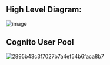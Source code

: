 ## High Level Diagram:

![image](https://github.com/MikeJR111/Cloud-and-Docker-Projects/assets/93886913/a6f2c42c-86bd-4c95-ba2c-e99b5bacd4b5)


## Cognito User Pool

![2895b43c3f7027b7a4ef54b6faca8b7](https://github.com/MikeJR111/Cloud-and-Docker-Projects/assets/93886913/5dc914fe-ca5d-45ac-aa3a-1a20966554bf)

